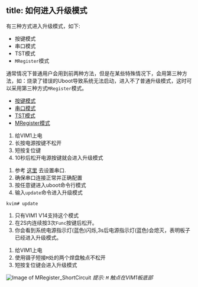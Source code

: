 title: 如何进入升级模式
---

有三种方式进入升级模式，如下:

* 按键模式
* 串口模式
* TST模式
* `MRegister`模式

通常情况下普通用户会用到前两种方法，但是在某些特殊情况下，会用第三种方法，如：烧录了错误的Uboot导致系统无法启动，进入不了普通升级模式，这时可以采用第三种方式`MRegister`模式。


<ul class="nav nav-tabs" id="myTab" role="tablist">
  <li class="nav-item" role="presentation">
    <a class="nav-link active" id="keys-tab" data-toggle="tab" href="#keys" role="tab" aria-controls="keys" aria-selected="true">按键模式</a>
  </li>
  <li class="nav-item" role="presentation">
    <a class="nav-link" id="serial-tab" data-toggle="tab" href="#serial" role="tab" aria-controls="serial" aria-selected="false">串口模式</a>
  </li>
  <li class="nav-item" role="presentation">
    <a class="nav-link" id="tst-tab" data-toggle="tab" href="#tst" role="tab" aria-controls="tst" aria-selected="false">TST模式</a>
  </li>
  <li class="nav-item" role="presentation">
    <a class="nav-link" id="mregister-tab" data-toggle="tab" href="#mregister" role="tab" aria-controls="mregister" aria-selected="false">MRegister模式</a>
  </li>
</ul>
<div class="tab-content" id="myTabContent">
<div class="tab-pane fade show active" id="keys" role="tabpanel" aria-labelledby="keys-tab">

1. 给VIM1上电
2. 长按电源按键不松开
3. 短按复位键
4. 10秒后松开电源按键就会进入升级模式

</div>
<div class="tab-pane fade" id="serial" role="tabpanel" aria-labelledby="serial-tab">

1. 参考 [这里](/zh-cn/vim1/SetupSerialTool.html) 去设置串口.
2. 确保串口连接正常并正确配置
3. 按任意键进入uboot命令行模式
4. 输入`update`命令进入升级模式

```
kvim# update
```

</div>
<div class="tab-pane fade" id="tst" role="tabpanel" aria-labelledby="tst-tab">

1. 只有VIM1 V14支持这个模式
2. 在2S内连续按3次`Func`按键后松开。
3. 你会看到系统电源指示灯(蓝色)闪烁,3s后电源指示灯(蓝色)会熄灭，表明板子已经进入升级模式。

</div>
<div class="tab-pane fade" id="mregister" role="tabpanel" aria-labelledby="mregister-tab">

1. 给VIM1上电
2. 使用镊子短接`M`处的两个焊盘触点不松开
3. 短按复位键会进入升级模式

![Image of MRegister_ShortCircuit](/images/vim1/MRegister_ShortCircuit.png)
*提示:  `M` 触点在VIM1板底部*

</div>
</div> 

